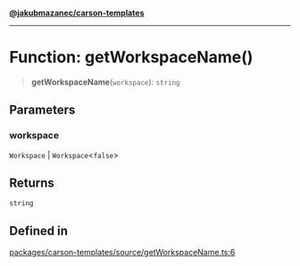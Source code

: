 [**@jakubmazanec/carson-templates**](../README.md)

---

# Function: getWorkspaceName()

> **getWorkspaceName**(`workspace`): `string`

## Parameters

### workspace

`Workspace` | `Workspace`\<`false`\>

## Returns

`string`

## Defined in

[packages/carson-templates/source/getWorkspaceName.ts:6](https://github.com/jakubmazanec/tools/blob/077fa4993ebe623b1c463499cc41912353ae6eb1/packages/carson-templates/source/getWorkspaceName.ts#L6)
